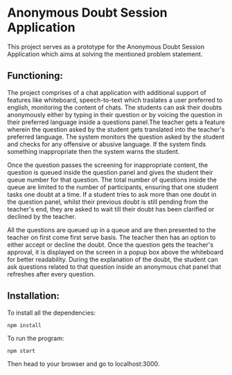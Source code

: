 # Anonymous Doubt Session Application
This project serves as a prototype for the Anonymous Doubt Session Application which aims at solving the mentioned problem statement.
## Functioning: 
The project comprises of a chat application with additional support of features like whiteboard, speech-to-text which traslates a user preferred to english, monitoring the content of chats. The students can ask their doubts anonymously either by typing in their question or by voicing the question in their preferred language inside a questions panel.The teacher gets a feature wherein the question asked by the student gets translated into the teacher's preferred language. The system monitors the question asked by the student and checks for any offensive or abusive language. If the system finds something inappropriate then the system warns the student. 

Once the question passes the screening for inappropriate content, the question is queued inside the question panel and gives the student their queue number for that question. The total number of questions inside the queue are limited to the number of participants, ensuring that one student tasks one doubt at a time. If a student tries to ask more than one doubt in the question panel, whilst their previous doubt is still pending from the teacher's end, they are asked to wait till their doubt has been clarified or declined by the teacher.

All the questions are queued up in a queue and are then presented to the teacher on first come first serve basis. The teacher then has an option to either accept or decline the doubt. Once the question gets the teacher's approval, it is displayed on the screen in a popup box above the whiteboard for better readability. During the explanation of the doubt, the student can ask questions related to that question inside an anonymous chat panel that refreshes after every question.

## Installation:
To install all the dependencies:
```
npm install
```

To run the program:
```
npm start
```

Then head to your browser and go to localhost:3000.
